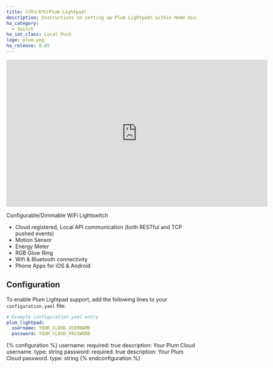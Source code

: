 ```yaml
---
title: 디머스위치(Plum Lightpad)
description: Instructions on setting up Plum Lightpads within Home Assistant.
ha_category:
  - Switch
ha_iot_class: Local Push
logo: plum.png
ha_release: 0.85
---
```


<iframe width="690" height="388" src="https://www.youtube.com/embed/Gp2tOQWvwIU" frameborder="0" allow="accelerometer; autoplay; encrypted-media; gyroscope; picture-in-picture" allowfullscreen></iframe>

Configurable/Dimmable WiFi Lightswitch
- Cloud registered, Local API communication (both RESTful and TCP pushed events)
- Motion Sensor
- Energy Meter
- RGB Glow Ring
- Wifi & Bluetooth connectivity
- Phone Apps for iOS & Android

## Configuration

To enable Plum Lightpad support, add the following lines to your `configuration.yaml` file:

```yaml
# Example configuration.yaml entry
plum_lightpad:
  username: YOUR_CLOUD_USERNAME
  password: YOUR_CLOUD_PASSWORD
```

{% configuration %}
username:
  required: true
  description: Your Plum Cloud username.
  type: string
password:
  required: true
  description: Your Plum Cloud password.
  type: string
{% endconfiguration %}
